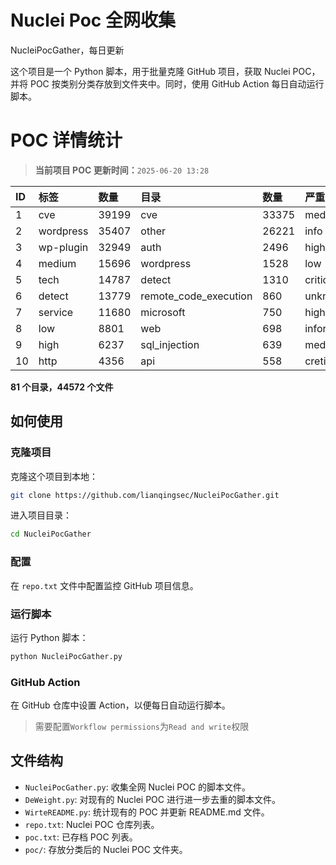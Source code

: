# Nuclei Poc 全网收集
NucleiPocGather，每日更新

这个项目是一个 Python 脚本，用于批量克隆 GitHub 项目，获取 Nuclei POC，并将 POC 按类别分类存放到文件夹中。同时，使用 GitHub Action 每日自动运行脚本。
# POC 详情统计

> **当前项目 POC 更新时间：**`2025-06-20 13:28`

| ID | 标签      | 数量 | 目录       | 数量 | 严重性   | 数量 |
|:---| :-------- | :--- | :--------- | :--- | :------- | :--- |
| 1 | cve | 39199 | cve | 33375 | medium | 21556 |
| 2 | wordpress | 35407 | other | 26221 | info | 20380 |
| 3 | wp-plugin | 32949 | auth | 2496 | high | 13202 |
| 4 | medium | 15696 | wordpress | 1528 | low | 9977 |
| 5 | tech | 14787 | detect | 1310 | critical | 7162 |
| 6 | detect | 13779 | remote_code_execution | 860 | unknown | 91 |
| 7 | service | 11680 | microsoft | 750 | hight | 16 |
| 8 | low | 8801 | web | 698 | informative | 10 |
| 9 | high | 6237 | sql_injection | 639 | meduim | 7 |
| 10 | http | 4356 | api | 558 | cretical | 2 |

**81 个目录，44572 个文件**
## 如何使用

### 克隆项目

克隆这个项目到本地：

```bash
git clone https://github.com/lianqingsec/NucleiPocGather.git
```

进入项目目录：

```bash
cd NucleiPocGather
```

### 配置

在 `repo.txt` 文件中配置监控 GitHub 项目信息。

### 运行脚本

运行 Python 脚本：

```bash
python NucleiPocGather.py
```

### GitHub Action

在 GitHub 仓库中设置 Action，以便每日自动运行脚本。

> 需要配置`Workflow permissions`为`Read and write`权限

## 文件结构

- `NucleiPocGather.py`: 收集全网 Nuclei POC 的脚本文件。
- `DeWeight.py`: 对现有的 Nuclei POC 进行进一步去重的脚本文件。
- `WirteREADME.py`: 统计现有的 POC 并更新 README.md 文件。
- `repo.txt`: Nuclei POC 仓库列表。
- `poc.txt`: 已存档 POC 列表。
- `poc/`: 存放分类后的 Nuclei POC 文件夹。

